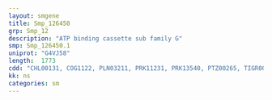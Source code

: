 ```yaml
---
layout: smgene
title: Smp_126450
grp: Smp_12
description: "ATP binding cassette sub family G"
smp: Smp_126450.1
uniprot: "G4VJ58"
length:  1773
cdd: "CHL00131, COG1122, PLN03211, PRK11231, PRK13540, PTZ00265, TIGR00955, TIGR01189, cd03213, cl21455, pfam00005, pfam02463, smart00382"
kk: ns
categories: sm
---
```

